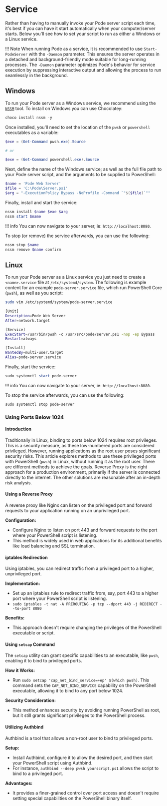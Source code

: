 # Service

Rather than having to manually invoke your Pode server script each time, it's best if you can have it start automatically when your computer/server starts. Below you'll see how to set your script to run as either a Windows or a Linux service.

!!! Note
    When running Pode as a service, it is recommended to use `Start-PodeServer` with the `-Daemon` parameter. This ensures the server operates in a detached and background-friendly mode suitable for long-running processes. The `-Daemon` parameter optimizes Pode's behavior for service execution by suppressing interactive output and allowing the process to run seamlessly in the background.

## Windows

To run your Pode server as a Windows service, we recommend using the [`NSSM`](https://nssm.cc) tool. To install on Windows you can use Chocolatey:

```powershell
choco install nssm -y
```

Once installed, you'll need to set the location of the `pwsh` or `powershell` executables as a variable:

```powershell
$exe = (Get-Command pwsh.exe).Source

# or

$exe = (Get-Command powershell.exe).Source
```

Next, define the name of the Windows service; as well as the full file path to your Pode server script, and the arguments to be supplied to PowerShell:

```powershell
$name = 'Pode Web Server'
$file = 'C:\Pode\Server.ps1'
$arg = "-ExecutionPolicy Bypass -NoProfile -Command `"$($file)`""
```

Finally, install and start the service:

```powershell
nssm install $name $exe $arg
nssm start $name
```

!!! info
    You can now navigate to your server, ie: `http://localhost:8080`.

To stop (or remove) the service afterwards, you can use the following:

```powershell
nssm stop $name
nssm remove $name confirm
```

## Linux

To run your Pode server as a Linux service you just need to create a `<name>.service` file at `/etc/systemd/system`. The following is example content for an example `pode-server.service` file, which run PowerShell Core (`pwsh`), as well as you script:

```bash
sudo vim /etc/systemd/system/pode-server.service
```

```bash
[Unit]
Description=Pode Web Server
After=network.target

[Service]
ExecStart=/usr/bin/pwsh -c /usr/src/pode/server.ps1 -nop -ep Bypass
Restart=always

[Install]
WantedBy=multi-user.target
Alias=pode-server.service
```

Finally, start the service:

```powershell
sudo systemctl start pode-server
```

!!! info
    You can now navigate to your server, ie: `http://localhost:8080`.

To stop the service afterwards, you can use the following:

```powershell
sudo systemctl stop pode-server
```
### Using Ports Below 1024

#### Introduction

Traditionally in Linux, binding to ports below 1024 requires root privileges. This is a security measure, as these low-numbered ports are considered privileged. However, running applications as the root user poses significant security risks. This article explores methods to use these privileged ports with PowerShell (`pwsh`) in Linux, without running it as the root user.
There are different methods to achieve the goals.
Reverse Proxy is the right approach for a production environment, primarily if the server is connected directly to the internet.
The other solutions are reasonable after an in-depth risk analysis.

#### Using a Reverse Proxy

A reverse proxy like Nginx can listen on the privileged port and forward requests to your application running on an unprivileged port.

**Configuration:**

* Configure Nginx to listen on port 443 and forward requests to the port where your PowerShell script is listening.
* This method is widely used in web applications for its additional benefits like load balancing and SSL termination.

#### iptables Redirection

Using iptables, you can redirect traffic from a privileged port to a higher, unprivileged port.

**Implementation:**

* Set up an iptables rule to redirect traffic from, say, port 443 to a higher port where your PowerShell script is listening.
* `sudo iptables -t nat -A PREROUTING -p tcp --dport 443 -j REDIRECT --to-port 8080`

**Benefits:**

* This approach doesn't require changing the privileges of the PowerShell executable or script.

#### Using `setcap` Command

The `setcap` utility can grant specific capabilities to an executable, like `pwsh`, enabling it to bind to privileged ports.

**How it Works:**

* Run `sudo setcap 'cap_net_bind_service=+ep' $(which pwsh)`. This command sets the `CAP_NET_BIND_SERVICE` capability on the PowerShell executable, allowing it to bind to any port below 1024.

**Security Consideration:**

* This method enhances security by avoiding running PowerShell as root, but it still grants significant privileges to the PowerShell process.

#### Utilizing Authbind

Authbind is a tool that allows a non-root user to bind to privileged ports.

**Setup:**

* Install Authbind, configure it to allow the desired port, and then start your PowerShell script using Authbind.
* For instance, `authbind --deep pwsh yourscript.ps1` allows the script to bind to a privileged port.

**Advantages:**

* It provides a finer-grained control over port access and doesn't require setting special capabilities on the PowerShell binary itself.
